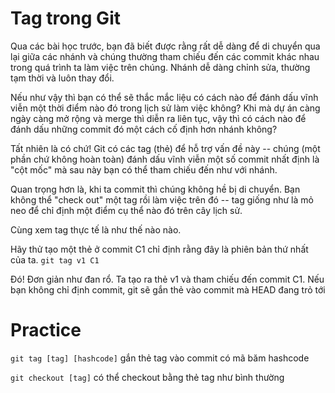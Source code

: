 # Tag trong Git
Qua các bài học trước, bạn đã biết được rằng rất dễ dàng để di chuyển qua lại giữa các nhánh và chúng thường tham chiếu đến các commit khác nhau trong quá trình ta làm việc trên chúng. Nhánh dễ dàng chỉnh sửa, thường tạm thời và luôn thay đổi.

Nếu như vậy thì bạn có thể sẽ thắc mắc liệu có cách nào để đánh dấu vĩnh viễn một thời điểm nào đó trong lịch sử làm việc không? Khi mà dự án càng ngày càng mở rộng và merge thì diễn ra liên tục, vậy thì có cách nào để đánh dấu những commit đó một cách cố định hơn nhánh không?

Tất nhiên là có chứ! Git có các tag (thẻ) để hỗ trợ vấn đề này -- chúng (một phần chứ không hoàn toàn) đánh dấu vĩnh viễn một số commit nhất định là "cột mốc" mà sau này bạn có thể tham chiếu đến như với nhánh.

Quan trọng hơn là, khi ta commit thì chúng không hề bị di chuyển. Bạn không thể "check out" một tag rồi làm việc trên đó -- tag giống như là mỏ neo để chỉ định một điểm cụ thể nào đó trên cây lịch sử.

Cùng xem tag thực tế là như thế nào nào.

Hãy thử tạo một thẻ ở commit C1 chỉ định rằng đây là phiên bản thứ nhất của ta. `git tag v1 C1`

Đó! Đơn giản như đan rổ. Ta tạo ra thẻ v1 và tham chiếu đến commit C1. Nếu bạn không chỉ định commit, git sẽ gắn thẻ vào commit mà HEAD đang trỏ tới

# Practice

`git tag [tag] [hashcode]` gắn thẻ tag vào commit có mã băm hashcode

`git checkout [tag]` có thể checkout bằng thẻ tag như bình thường

